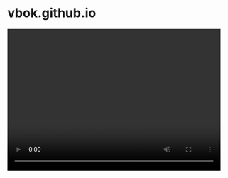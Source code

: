 # vbok.github.io

<video width="480" height="320" controls="controls">
  <source src="img.demo.mp4" type="video/mp4">
</video>
